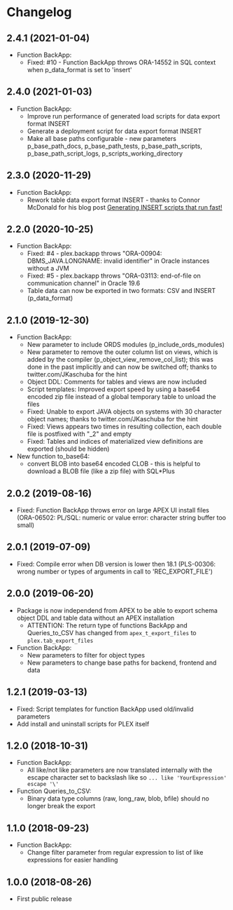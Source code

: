# Changelog

## 2.4.1 (2021-01-04)

- Function BackApp:
  - Fixed: #10 - Function BackApp throws ORA-14552 in SQL context when p_data_format is set to 'insert'

## 2.4.0 (2021-01-03)

- Function BackApp:
  - Improve run performance of generated load scripts for data export format INSERT
  - Generate a deployment script for data export format INSERT
  - Make all base paths configurable - new parameters p_base_path_docs, p_base_path_tests, p_base_path_scripts, p_base_path_script_logs, p_scripts_working_directory

## 2.3.0 (2020-11-29)

- Function BackApp:
  - Rework table data export format INSERT - thanks to Connor McDonald for his blog post [Generating INSERT scripts that run fast!](https://connor-mcdonald.com/2019/05/17/hacking-together-faster-inserts/)

## 2.2.0 (2020-10-25)

- Function BackApp:
  - Fixed: #4 - plex.backapp throws "ORA-00904: DBMS_JAVA.LONGNAME: invalid identifier" in Oracle instances without a JVM
  - Fixed: #5 - plex.backapp throws "ORA-03113: end-of-file on communication channel" in Oracle 19.6
  - Table data can now be exported in two formats: CSV and INSERT (p_data_format)

## 2.1.0 (2019-12-30)

- Function BackApp:
  - New parameter to include ORDS modules (p_include_ords_modules)
  - New parameter to remove the outer column list on views, which is added by the compiler (p_object_view_remove_col_list); this was done in the past implicitly and can now be switched off; thanks to twitter.com/JKaschuba for the hint
  - Object DDL: Comments for tables and views are now included
  - Script templates: Improved export speed by using a base64 encoded zip file instead of a global temporary table to unload the files
  - Fixed: Unable to export JAVA objects on systems with 30 character object names; thanks to twitter.com/JKaschuba for the hint
  - Fixed: Views appears two times in resulting collection, each double file is postfixed with "_2" and empty
  - Fixed: Tables and indices of materialized view definitions are exported (should be hidden)
- New function to_base64:
  - convert BLOB into base64 encoded CLOB - this is helpful to download a BLOB file (like a zip file) with SQL*Plus

## 2.0.2 (2019-08-16)

- Fixed: Function BackApp throws error on large APEX UI install files (ORA-06502: PL/SQL: numeric or value error: character string buffer too small)

## 2.0.1 (2019-07-09)

- Fixed: Compile error when DB version is lower then 18.1 (PLS-00306: wrong number or types of arguments in call to 'REC_EXPORT_FILE')

## 2.0.0 (2019-06-20)

- Package is now independend from APEX to be able to export schema object DDL and table data without an APEX installation
  - ATTENTION: The return type of functions BackApp and Queries_to_CSV has changed from `apex_t_export_files` to `plex.tab_export_files`
- Function BackApp:
  - New parameters to filter for object types
  - New parameters to change base paths for backend, frontend and data

## 1.2.1 (2019-03-13)

- Fixed: Script templates for function BackApp used old/invalid parameters
- Add install and uninstall scripts for PLEX itself

## 1.2.0 (2018-10-31)

- Function BackApp:
  - All like/not like parameters are now translated internally with the escape character set to backslash like so `... like 'YourExpression' escape '\'`
- Function Queries_to_CSV:
  - Binary data type columns (raw, long_raw, blob, bfile) should no longer break the export

## 1.1.0 (2018-09-23)

- Function BackApp:
  - Change filter parameter from regular expression to list of like expressions for easier handling

## 1.0.0 (2018-08-26)

- First public release
